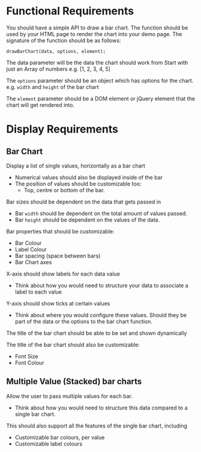 Functional Requirements
===

You should have a simple API to draw a bar chart. The function should be used by your HTML page to render the chart into your demo page. The signature of the function should be as follows:

`drawBarChart(data, options, element);`

The data parameter will be the data the chart should work from Start with just an Array of numbers
e.g. [1, 2, 3, 4, 5]

The `options` parameter should be an object which has options for the chart.
e.g. `width` and `height` of the bar chart

The `element` parameter should be a DOM element or jQuery element that the chart will get rendered into.

Display Requirements
===

## Bar Chart
Display a list of single values, horizontally as a bar chart
* Numerical values should also be displayed inside of the bar
* The position of values should be customizable too:
    * Top, centre or bottom of the bar.

Bar sizes should be dependent on the data that gets passed in
* Bar `width` should be dependent on the total amount of values passed.
* Bar `height` should be dependent on the values of the data.

Bar properties that should be customizable:
* Bar Colour
* Label Colour
* Bar spacing (space between bars)
* Bar Chart axes

X-axis should show labels for each data value

* Think about how you would need to structure your data to associate a label to each value

Y-axis should show ticks at certain values

* Think about where you would configure these values. Should they be part of the data or the options to the bar chart function.

The title of the bar chart should be able to be set and shown dynamically

The title of the bar chart should also be customizable:

* Font Size
* Font Colour

## Multiple Value (Stacked) bar charts

Allow the user to pass multiple values for each bar.

* Think about how you would need to structure this data compared to a single bar chart.

This should also support all the features of the single bar chart, including

* Customizable bar colours, per value
* Customizable label colours
